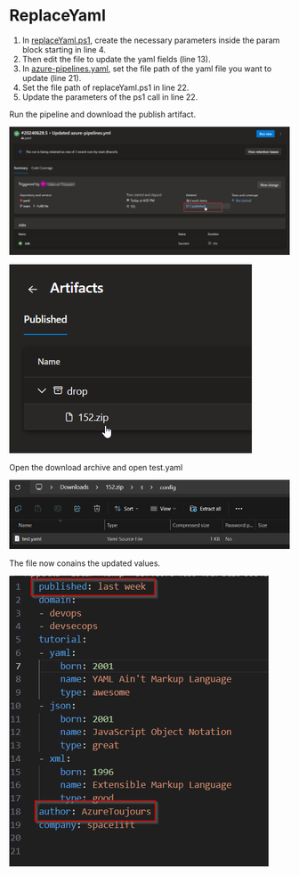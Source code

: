 # ReplaceYaml

1. In [replaceYaml.ps1](./powershell/replaceYaml.ps1), create the necessary parameters inside the param block starting in line 4.
2. Then edit the file to update the yaml fields (line 13).
3. In [azure-pipelines.yaml](./azure-pipelines.yaml), set the file path of the yaml file you want to update (line 21).
4. Set the file path of replaceYaml.ps1 in line 22.
5. Update the parameters of the ps1 call in line 22.

Run the pipeline and download the publish artifact.

![Build](./img/1.png)

![Download Artifacts](./img/2.png)

Open the download archive and open test.yaml

![Open test.yaml](./img/3.png)

The file now conains the updated values.

![updated file](./img/4.png)